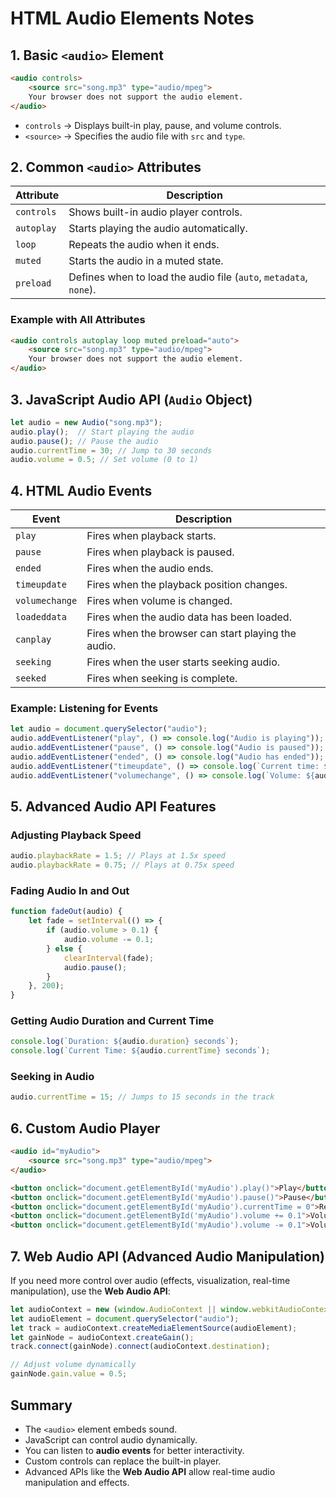 # HTML Audio Elements Notes

## 1. Basic `<audio>` Element
```html
<audio controls>
    <source src="song.mp3" type="audio/mpeg"> 
    Your browser does not support the audio element.
</audio>
```
- `controls` → Displays built-in play, pause, and volume controls.
- `<source>` → Specifies the audio file with `src` and `type`.

## 2. Common `<audio>` Attributes
| Attribute | Description |
|-----------|------------|
| `controls` | Shows built-in audio player controls. |
| `autoplay` | Starts playing the audio automatically. |
| `loop` | Repeats the audio when it ends. |
| `muted` | Starts the audio in a muted state. |
| `preload` | Defines when to load the audio file (`auto`, `metadata`, `none`). |

### Example with All Attributes
```html
<audio controls autoplay loop muted preload="auto">
    <source src="song.mp3" type="audio/mpeg">
    Your browser does not support the audio element.
</audio>
```

## 3. JavaScript Audio API (`Audio` Object)
```javascript
let audio = new Audio("song.mp3");
audio.play();  // Start playing the audio
audio.pause(); // Pause the audio
audio.currentTime = 30; // Jump to 30 seconds
audio.volume = 0.5; // Set volume (0 to 1)
```

## 4. HTML Audio Events
| Event | Description |
|-------|------------|
| `play` | Fires when playback starts. |
| `pause` | Fires when playback is paused. |
| `ended` | Fires when the audio ends. |
| `timeupdate` | Fires when the playback position changes. |
| `volumechange` | Fires when volume is changed. |
| `loadeddata` | Fires when the audio data has been loaded. |
| `canplay` | Fires when the browser can start playing the audio. |
| `seeking` | Fires when the user starts seeking audio. |
| `seeked` | Fires when seeking is complete. |

### Example: Listening for Events
```javascript
let audio = document.querySelector("audio");
audio.addEventListener("play", () => console.log("Audio is playing"));
audio.addEventListener("pause", () => console.log("Audio is paused"));
audio.addEventListener("ended", () => console.log("Audio has ended"));
audio.addEventListener("timeupdate", () => console.log(`Current time: ${audio.currentTime}s`));
audio.addEventListener("volumechange", () => console.log(`Volume: ${audio.volume}`));
```

## 5. Advanced Audio API Features

### Adjusting Playback Speed
```javascript
audio.playbackRate = 1.5; // Plays at 1.5x speed
audio.playbackRate = 0.75; // Plays at 0.75x speed
```

### Fading Audio In and Out
```javascript
function fadeOut(audio) {
    let fade = setInterval(() => {
        if (audio.volume > 0.1) {
            audio.volume -= 0.1;
        } else {
            clearInterval(fade);
            audio.pause();
        }
    }, 200);
}
```

### Getting Audio Duration and Current Time
```javascript
console.log(`Duration: ${audio.duration} seconds`);
console.log(`Current Time: ${audio.currentTime} seconds`);
```

### Seeking in Audio
```javascript
audio.currentTime = 15; // Jumps to 15 seconds in the track
```

## 6. Custom Audio Player
```html
<audio id="myAudio">
    <source src="song.mp3" type="audio/mpeg">
</audio>

<button onclick="document.getElementById('myAudio').play()">Play</button>
<button onclick="document.getElementById('myAudio').pause()">Pause</button>
<button onclick="document.getElementById('myAudio').currentTime = 0">Restart</button>
<button onclick="document.getElementById('myAudio').volume += 0.1">Volume +</button>
<button onclick="document.getElementById('myAudio').volume -= 0.1">Volume -</button>
```

## 7. Web Audio API (Advanced Audio Manipulation)
If you need more control over audio (effects, visualization, real-time manipulation), use the **Web Audio API**:
```javascript
let audioContext = new (window.AudioContext || window.webkitAudioContext)();
let audioElement = document.querySelector("audio");
let track = audioContext.createMediaElementSource(audioElement);
let gainNode = audioContext.createGain();
track.connect(gainNode).connect(audioContext.destination);

// Adjust volume dynamically
gainNode.gain.value = 0.5;
```

## Summary
- The `<audio>` element embeds sound.
- JavaScript can control audio dynamically.
- You can listen to **audio events** for better interactivity.
- Custom controls can replace the built-in player.
- Advanced APIs like the **Web Audio API** allow real-time audio manipulation and effects.

